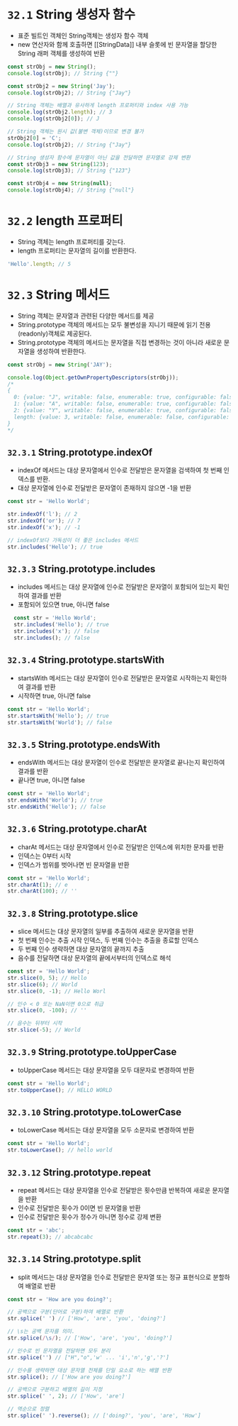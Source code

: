 # `32.1` String 생성자 함수
- 표준 빌트인 객체인 String객체는 생성자 함수 객체
- new 연산자와 함께 호출하면 [[StringData]] 내부 슬롯에 빈 문자열을 할당한 String 래퍼 객체를 생성하여 반환
``` js
const strObj = new String();
console.log(strObj); // String {""}

const strObj2 = new String('Jay');
console.log(strObj2); // String {"Jay"}

// String 객체는 배열과 유사하게 length 프로퍼티와 index 사용 가능
console.log(strObj2.length); // 3
console.log(strObj2[0]); // J

// String 객체는 원시 값(불변 객체)이므로 변경 불가
strObj2[0] = 'C';
console.log(strObj2); // String {"Jay"}

// String 생성자 함수에 문자열이 아닌 값을 전달하면 문자열로 강제 변환
const strObj3 = new String(123);
console.log(strObj3); // String {"123"}

const strObj4 = new String(null);
console.log(strObj4); // String {"null"}
```

# `32.2` length 프로퍼티
- String 객체는 length 프로퍼티를 갖는다.
- length 프로퍼티는 문자열의 길이를 반환한다.
``` js
'Hello'.length; // 5
```

# `32.3` String 메서드
- String 객체는 문자열과 관련된 다양한 메서드를 제공
- String.prototype 객체의 메서드는 모두 불변성을 지니기 때문에 읽기 전용(readonly)객체로 제공된다.
- String.prototype 객체의 메서드는 문자열을 직접 변경하는 것이 아니라 새로운 문자열을 생성하여 반환한다.
``` js
const strObj = new String('JAY');

console.log(Object.getOwnPropertyDescriptors(strObj));
/*
{
  0: {value: "J", writable: false, enumerable: true, configurable: false},
  1: {value: "A", writable: false, enumerable: true, configurable: false},
  2: {value: "Y", writable: false, enumerable: true, configurable: false},
  length: {value: 3, writable: false, enumerable: false, configurable: false}
}
*/
```

## `32.3.1` String.prototype.indexOf
- indexOf 메서드는 대상 문자열에서 인수로 전달받은 문자열을 검색하여 첫 번째 인덱스를 반환.
- 대상 문자열에 인수로 전달받은 문자열이 존재하지 않으면 -1을 반환
``` js
const str = 'Hello World';

str.indexOf('l'); // 2
str.indexOf('or'); // 7
str.indexOf('x'); // -1

// indexOf보다 가독성이 더 좋은 includes 메서드
str.includes('Hello'); // true
```

## `32.3.3` String.prototype.includes
- includes 메서드는 대상 문자열에 인수로 전달받은 문자열이 포함되어 있는지 확인하여 결과를 반환
- 포함되어 있으면 true, 아니면 false
``` js
  const str = 'Hello World';
  str.includes('Hello'); // true
  str.includes('x'); // false
  str.includes(); // false
```

## `32.3.4` String.prototype.startsWith
- startsWith 메서드는 대상 문자열이 인수로 전달받은 문자열로 시작하는지 확인하여 결과를 반환
- 시작하면 true, 아니면 false
``` js
const str = 'Hello World';
str.startsWith('Hello'); // true
str.startsWith('World'); // false
```

## `32.3.5` String.prototype.endsWith
- endsWith 메서드는 대상 문자열이 인수로 전달받은 문자열로 끝나는지 확인하여 결과를 반환
- 끝나면 true, 아니면 false
``` js
const str = 'Hello World';
str.endsWith('World'); // true
str.endsWith('Hello'); // false
```

## `32.3.6` String.prototype.charAt
- charAt 메서드는 대상 문자열에서 인수로 전달받은 인덱스에 위치한 문자를 반환
- 인덱스는 0부터 시작
- 인덱스가 범위를 벗어나면 빈 문자열을 반환
``` js
const str = 'Hello World';
str.charAt(1); // e
str.charAt(100); // ''
```

## `32.3.8` String.prototype.slice
- slice 메서드는 대상 문자열의 일부를 추출하여 새로운 문자열을 반환
- 첫 번째 인수는 추출 시작 인덱스, 두 번째 인수는 추출을 종료할 인덱스
- 두 번째 인수 생략하면 대상 문자열의 끝까지 추출
- 음수를 전달하면 대상 문자열의 끝에서부터의 인덱스로 해석
``` js
const str = 'Hello World';
str.slice(0, 5); // Hello
str.slice(6); // World
str.slice(0, -1); // Hello Worl

// 인수 < 0 또는 NaN이면 0으로 취급
str.slice(0, -100); // ''

// 음수는 뒤부터 시작
str.slice(-5); // World
```

## `32.3.9` String.prototype.toUpperCase
- toUpperCase 메서드는 대상 문자열을 모두 대문자로 변경하여 반환
``` js
const str = 'Hello World';
str.toUpperCase(); // HELLO WORLD
```

## `32.3.10` String.prototype.toLowerCase
- toLowerCase 메서드는 대상 문자열을 모두 소문자로 변경하여 반환
``` js
const str = 'Hello World';
str.toLowerCase(); // hello world
```

## `32.3.12` String.prototype.repeat
- repeat 메서드는 대상 문자열을 인수로 전달받은 횟수만큼 반복하여 새로운 문자열을 반환
- 인수로 전달받은 횟수가 0이면 빈 문자열을 반환
- 인수로 전달받은 횟수가 정수가 아니면 정수로 강제 변환
``` js
const str = 'abc';
str.repeat(3); // abcabcabc
```

## `32.3.14` String.prototype.split
- split 메서드는 대상 문자열을 인수로 전달받은 문자열 또는 정규 표현식으로 분할하여 배열로 반환
``` js
const str = 'How are you doing?';

// 공백으로 구분(단어로 구분)하여 배열로 반환
str.splice(' ') // ['How', 'are', 'you', 'doing?']

// \s는 공백 문자를 의미.
str.splice(/\s/); // ['How', 'are', 'you', 'doing?']

// 인수로 빈 문자열을 전달하면 모두 분리
str.splice('') // ["H","o",'w' ... 'i','n','g','?']

// 인수를 생략하면 대상 문자열 전체를 단일 요소로 하는 배열 반환
str.splice(); // ['How are you doing?']

// 공백으로 구분하고 배열의 길이 지정
str.splice(' ', 2); // ['How', 'are']

// 역순으로 정렬
str.splice(' ').reverse(); // ['doing?', 'you', 'are', 'How']
```




